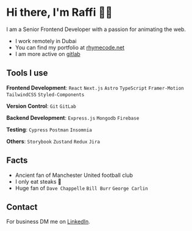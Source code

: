 [rhymecode.net]: https://rhymecode.net
[LinkedIn]: https://www.linkedin.com/in/raffi-chamakian
[gitlab]: https://gitlab.com/raffi2377

# Hi there, I'm Raffi 🤝🏻

I am a Senior Frontend Developer with a passion for animating the web.

- I work remotely in Dubai
- You can find my portfolio at [rhymecode.net]
- I am more active on [gitlab]

## Tools I use

**Frontend Development**: `React` `Next.js` `Astro` `TypeScript` `Framer-Motion` `TailwindCSS` `Styled-Components`

**Version Control**: `Git` `GitLab`

**Backend Development**: `Express.js` `Mongodb` `Firebase`

**Testing**: `Cypress` `Postman` `Insomnia`

**Others**: `Storybook` `Zustand` `Redux` `Jira`

## Facts

- Ancient fan of Manchester United football club
- I only eat steaks 🥩
- Huge fan of `Dave Chappelle` `Bill Burr` `George Carlin`

## Contact

For business DM me on [LinkedIn].
